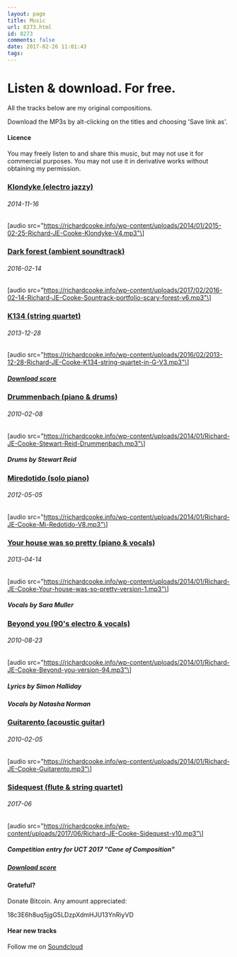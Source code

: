 ```yaml
---
layout: page
title: Music
url: 8273.html
id: 8273
comments: false
date: 2017-02-26 11:01:43
tags:
---
```


Listen & download. For free.
============================

All the tracks below are my original compositions.

Download the MP3s by alt-clicking on the titles and choosing 'Save link as'.

#### Licence

You may freely listen to and share this music, but may not use it for commercial purposes. You may not use it in derivative works without obtaining my permission.

### [Klondyke (electro jazzy)](https://richardcooke.info/wp-content/uploads/2014/01/2015-02-25-Richard-JE-Cooke-Klondyke-V4.mp3 "Klondyke (electro jazzy)")

###### 2014-11-16

\[audio src="https://richardcooke.info/wp-content/uploads/2014/01/2015-02-25-Richard-JE-Cooke-Klondyke-V4.mp3"\]

### [Dark forest (ambient soundtrack)](https://richardcooke.info/wp-content/uploads/2017/02/2016-02-14-Richard-JE-Cooke-Sountrack-portfolio-scary-forest-v6.mp3 "Dark forest (ambient soundtrack)")

###### 2016-02-14

\[audio src="https://richardcooke.info/wp-content/uploads/2017/02/2016-02-14-Richard-JE-Cooke-Sountrack-portfolio-scary-forest-v6.mp3"\]

### [K134 (string quartet)](https://richardcooke.info/wp-content/uploads/2016/02/2013-12-28-Richard-JE-Cooke-K134-string-quartet-in-G-V3.mp3 "K134 (string quartet)")

###### 2013-12-28

\[audio src="https://richardcooke.info/wp-content/uploads/2016/02/2013-12-28-Richard-JE-Cooke-K134-string-quartet-in-G-V3.mp3"\]

##### [Download score](https://richardcooke.info/wp-content/uploads/2014/01/2013-12-28-Richard-JE-Cooke-K134-string-quartet-in-G.pdf "Download score")

### [Drummenbach (piano & drums)](https://richardcooke.info/wp-content/uploads/2014/01/Richard-JE-Cooke-Stewart-Reid-Drummenbach.mp3 "Drummenbach (piano & drums)")

###### 2010-02-08

\[audio src="https://richardcooke.info/wp-content/uploads/2014/01/Richard-JE-Cooke-Stewart-Reid-Drummenbach.mp3"\]

##### Drums by Stewart Reid

### [Miredotido (solo piano)](https://richardcooke.info/wp-content/uploads/2014/01/Richard-JE-Cooke-Mi-Redotido-V8.mp3 "Miredotido (solo piano)")

###### 2012-05-05

\[audio src="https://richardcooke.info/wp-content/uploads/2014/01/Richard-JE-Cooke-Mi-Redotido-V8.mp3"\]

### [Your house was so pretty (piano & vocals)](https://richardcooke.info/wp-content/uploads/2014/01/Richard-JE-Cooke-Your-house-was-so-pretty-version-1.mp3 "Your house was so pretty (piano & vocals)")

###### 2013-04-14

\[audio src="https://richardcooke.info/wp-content/uploads/2014/01/Richard-JE-Cooke-Your-house-was-so-pretty-version-1.mp3"\]

##### Vocals by Sara Muller

### [Beyond you (90's electro & vocals)](https://richardcooke.info/wp-content/uploads/2014/01/Richard-JE-Cooke-Beyond-you-version-94.mp3 "Beyond you (90's electro & vocals)")

###### 2010-08-23

\[audio src="https://richardcooke.info/wp-content/uploads/2014/01/Richard-JE-Cooke-Beyond-you-version-94.mp3"\]

##### Lyrics by Simon Halliday

##### Vocals by Natasha Norman

### [Guitarento (acoustic guitar)](https://richardcooke.info/wp-content/uploads/2014/01/Richard-JE-Cooke-Guitarento.mp3 "Guitarento (acoustic guitar)")

###### 2010-02-05

\[audio src="https://richardcooke.info/wp-content/uploads/2014/01/Richard-JE-Cooke-Guitarento.mp3"\]

### [Sidequest (flute & string quartet)](https://richardcooke.info/wp-content/uploads/2017/06/Richard-JE-Cooke-Sidequest-v10.mp3 "Sidequest (flute & string quartet)")

###### 2017-06

\[audio src="https://richardcooke.info/wp-content/uploads/2017/06/Richard-JE-Cooke-Sidequest-v10.mp3"\]

##### Competition entry for UCT 2017 "Cone of Composition"

##### [Download score](https://richardcooke.info/wp-content/uploads/2017/06/Richard-JE-Cooke-Sidequest-v10.pdf "Download score")

#### Grateful?

Donate Bitcoin. Any amount appreciated:

18c3E6h8uq5jgG5LDzpXdmHJU13YnRiyVD

#### Hear new tracks

Follow me on [Soundcloud](https://soundcloud.com/richardjecooke/tracks)